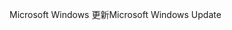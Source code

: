 <span data-ttu-id="e746b-101">Microsoft Windows 更新</span><span class="sxs-lookup"><span data-stu-id="e746b-101">Microsoft Windows Update</span></span>